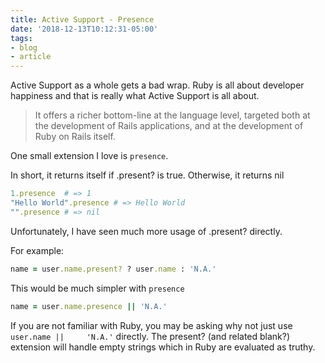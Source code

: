 ```yaml
---
title: Active Support - Presence
date: '2018-12-13T10:12:31-05:00'
tags:
- blog
- article
---
```


Active Support as a whole gets a bad wrap. Ruby is all about developer happiness and that is really what Active Support is all about.

> It offers a richer bottom-line at the language level, targeted both at the development of Rails applications, and at the development of Ruby on Rails itself.

One small extension I love is `presence`.

In short, it returns itself if .present? is true. Otherwise, it returns nil

```ruby
1.presence  # => 1
"Hello World".presence # => Hello World
"".presence # => nil
```

Unfortunately, I have seen much more usage of .present? directly.

For example:

```ruby
name = user.name.present? ? user.name : 'N.A.'
```

This would be much simpler with `presence`

```ruby
name = user.name.presence || 'N.A.'
```

If you are not familiar with Ruby, you may be asking why not just use `user.name || 	'N.A.'` directly. The present? (and related blank?) extension will handle empty strings which in Ruby are evaluated as truthy.
